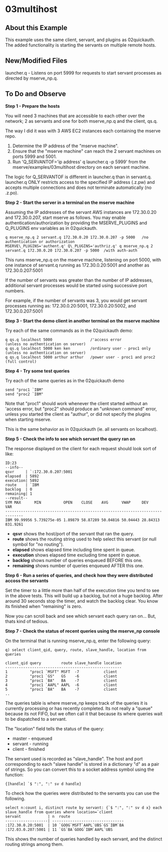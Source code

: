 # 03multihost

## About this Example

This example uses the same client, servant, and plugins as 02quickauth.
The added functionality is starting the servants on multiple remote hosts.

## New/Modified Files

launcher.q - Listens on port 5999 for requests to start servant processes as directed by mserve\_np.q.

## To Do and Observe

**Step 1 - Prepare the hosts**

You will need 3 machines that are accessible to each other over the network;
2 as servants and one for both mserve\_np.q and the client, qs.q.

The way I did it was with 3 AWS EC2 instances each containing the mserve repo.

1. Determine the IP address of the "mserve machine".
2. Ensure that the "mserve machine" can reach the 2 servant machines on ports 5999 and 5001.
3. Run 'Q\_SERVANTOF='ip address' q launcher.q -p 5999' from the mserve/examples/03multihost directory on each servant machine.

The logic for Q\_SERVANTOF is different in launcher.q than in servant.q.
launcher.q ONLY restricts access to the specified IP address (.z.pw) 
and accepts multiple connections and does not terminate automatically (no .z.po). 

**Step 2 - Start the server in a terminal on the mserve machine**

Assuming the IP addresses of the servant AWS instances are 172.30.0.20 and 172.30.0.207, start mserve as follows.
You may enable authentication/authorization by providing the MSERVE\_PLUGINS and Q\_PLUGINS env variables as in 02quickauth.

```
q mserve_np.q 2 servant.q 172.30.0.20 172.30.0.207 -p 5000   /no authentication or authorization
MSERVE\_PLUGINS='authent.q' Q\_PLUGINS='authriz.q' q mserve_np.q 2 servant.q 172.30.0.20 172.30.0.207 -p 5000  /with auth-auth
```

This runs mserve\_np.q on the mserve machine, listening on port 5000,
with one instance of servant.q running as 172.30.0.20:5001 and another as 172.30.0.207:5001
  
If the number of servants was greater than the number of IP addresses, additional servant processes
would be started using successive port numbers.

For example, if the number of servants was 3, you would get servant processes running as:
172.30.0.20:5001, 172.30.0.20:5002, and 172.30.0.207:5001

  
**Step 3 - Start the demo client in another terminal on the mserve machine**

Try each of the same commands as in the 02quickauth demo:

```
q qs.q localhost 5000                 /'access error                (unless no authentication on server)
q qs.q localhost 5000 ken ken         /ordinary user - proc1 only   (unless no authentication on server)
q qs.q localhost 5000 arthur arthur   /power user - proc1 and proc2 (full control)
```

**Step 4 - Try some test queries** 

Try each of the same queries as in the 02quickauth demo

```
send "proc1 `IBM"
send "proc2 `IBM"
```

Note that "proc1" should work whenever the client started without an 'access error,
but "proc2" should produce an "unknown command" error, unless you started the client as "authur",
or did not specify the plugins when starting mserve.

This is the same behavior as in 02quickauth (ie. all servants on localhost).

**Step 5 - Check the info to see which servant the query ran on**

The response displayed on the client for each request should look sort of like:

```
ID:23
--info--
qsvr     | `:172.30.0.207:5001
elapsed  | 5892
execution| 5892
route    | `IBM
backlog  | 0
remaining| 1
--result--
SYM MAX      MIN          OPEN    CLOSE    AVG      VWAP     DEV      VAR    
------------------------------------------------------------------------------
IBM 99.99956 5.739275e-05 1.89879 58.87289 50.04816 50.04443 28.84313 831.9261
```

* **qsvr** shows the host/port of the servant that ran the query.
* **route** shows the routing string used to help select this servant (or null symbol for "no routing").
* **elapsed** shows elapsed time including time spent in queue.
* **execution** shows elapsed time excluding time spent in queue.
* **backlog** shows number of queries enqueued BEFORE this one.
* **remaining** shows number of queries enqueued AFTER this one.

**Step 6 - Run a series of queries, and check how they were distributed accoss the servants**

Set the timer to a little more than half of the execution time you tend to see in the above tests.
This will build up a backlog, but not a huge backlog. After around 30 seconds stop the timer,
and watch the backlog clear. You know its finished when "remaining" is zero.

Now you can scroll back and see which servant each query ran on... But, thats kind of tedious.

**Step 7 - Check the status of recent queries using the mserve_np console**

On the terminal that is running mserve\_np.q, enter the following query:

```
q) select client_qid, query, route, slave_handle, location from queries

client_qid query         route slave_handle location
----------------------------------------------------
1          "proc1 `MSFT" MSFT  -7           client  
2          "proc1 `GS"   GS    -6           client  
3          "proc1 `BA"   BA    -7           client  
4          "proc1 `AAPL" AAPL  -6           client  
5          "proc1 `BA"   BA    -7           client  
..
```

The queries table is where mserve\_np keeps track of the queries it is currently processing
or has recently completed. Its not really a "queue" because its not FIFO, but we often call it
that because its where queries wait to be dispatched to a servant.

The "location" field tells the status of the query:

* master - enqueued
* servant - running
* client - finished

The servant used is recorded as "slave\_handle".
The host and port corresponding to each "slave handle" is stored in a dictionary "d" as a pair of strings.
So you can convert this to a socket address symbol using the function:

```
{[handle] `$ ":", ":" sv d handle}
```

To check how the queries were distributed to the servants you can use the following. 

```
select n:count i, distinct route by servant: {`$ ":", ":" sv d x} each slave_handle from queries where location=`client
servant            | n  route                        
-------------------| --------------------------------
:172.30.0.20:5001  | 10 `GOOG`MSFT`AAPL`UBS`GS`IBM`BA
:172.03.0.207:5001 | 11 `GS`BA`GOOG`IBM`AAPL`UBS     
```

This shows the number of queries handled by each servant, and the distinct routing strings among them. 

